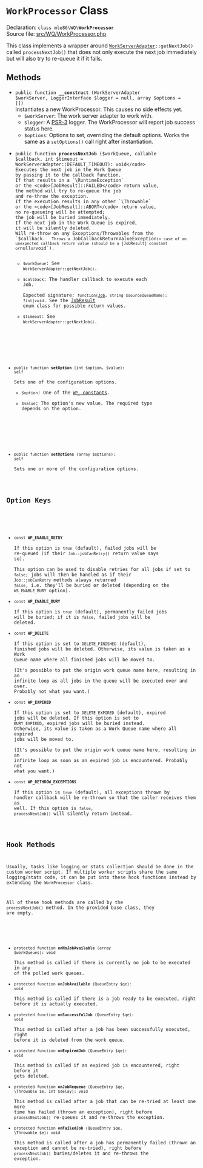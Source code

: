 # `WorkProcessor` Class

Declaration: <code>class mle86\WQ\\<b>WorkProcessor</b></code>  
Source file: [src/WQ/WorkProcessor.php](/src/WQ/WorkProcessor.php)

This class implements a wrapper around
<code>[WorkServerAdapter]::getNextJob()</code>
called `processNextJob()`
that does not only execute the next job immediately
but will also try to re-queue it if it fails.


## Methods

* <code>public function <b>__construct</b> (WorkServerAdapter $workServer, LoggerInterface $logger = null, array $options = [])</code>  
    Instantiates a new WorkProcessor.
    This causes no side effects yet.
    * `$workServer`: The work server adapter to work with.
    * `$logger`: A [PSR-3](http://www.php-fig.org/psr/psr-3/) logger.
      The WorkProcessor will report job success status here.
    * `$options`: Options to set, overriding the default options.
      Works the same as a `setOptions()` call right after instantiation.

<a name="processNextJob"></a>
* <code>public function <b>processNextJob</b> ($workQueue, callable $callback, int $timeout = WorkServerAdapter::DEFAULT_TIMEOUT): void</code>  
    Executes the next job in the Work Queue
    by passing it to the callback function.  
    If that results in a `\RuntimeException`
    or the <code>[JobResult]::FAILED</code> return value,
    the method will try to re-queue the job
    and re-throw the exception.  
    If the execution results in any other `\Throwable`
    or the <code>[JobResult]::ABORT</code> return value,
    no re-queueing will be attempted;
    the job will be buried immediately.  
    If the next job in the Work Queue is expired,
    it will be silently deleted.  
    Will re-throw on any Exceptions/Throwables from the `$callback`.  
    Throws a `JobCallbackReturnValueException` in case of an unexpected callback return value
    (should be a [JobResult] constant or `null` or `void`).
    * `$workQueue`: See `WorkServerAdapter::getNextJob()`.
    * `$callback`: The handler callback to execute each Job.  
      Expected signature:
      <code>function([Job], string $sourceQueueName): ?int|void</code>.
      See the [JobResult] enum class for possible return values.
    * `$timeout`: See `WorkServerAdapter::getNextJob()`.

<a name="setOption"></a>
* <code>public function <b>setOption</b> (int $option, $value): self</code>  
    Sets one of the configuration options.
    * `$option`: One of the [`WP_` constants](#option-keys).
    * `$value`: The option's new value. The required type depends on the option.

<a name="setOptions"></a>
* <code>public function <b>setOptions</b> (array $options): self</code>  
    Sets one or more of the configuration options.


## Option Keys

<a name="WP_ENABLE_RETRY"></a>
* <code>const <b>WP_ENABLE_RETRY</b></code>  
    If this option is `true` (default),
    failed jobs will be re-queued (if their `Job::jobCanRetry()` return value says so).  
    This option can be used to disable retries for all jobs if set to `false`;
    jobs will then be handled as if their `Job::jobCanRetry` methods always returned `false`,
    i.e. they'll be buried or deleted (depending on the `WS_ENABLE_BURY` option).
<a name="WP_ENABLE_BURY"></a>
* <code>const <b>WP_ENABLE_BURY</b></code>  
    If this option is `true` (default),
    permanently failed jobs will be buried;
    if it is `false`,
    failed jobs will be deleted.
<a name="WP_DELETE"></a>
* <code>const <b>WP_DELETE</b></code>  
    If this option is set to `DELETE_FINISHED` (default),
    finished jobs will be deleted.
    Otherwise, its value is taken as a Work Queue name
    where all finished jobs will be moved to.  
    (It's possible to put the origin work queue name here,
     resulting in an infinite loop
     as all jobs in the queue will be executed over and over.
     Probably not what you want.)
<a name="WP_EXPIRED"></a>
* <code>const <b>WP_EXPIRED</b></code>  
    If this option is set to `DELETE_EXPIRED` (default),
    expired jobs will be deleted.
    If this option is set to `BURY_EXPIRED`,
    expired jobs will be buried instead.
    Otherwise, its value is taken as a Work Queue name
    where all expired jobs will be moved to.  
    (It's possible to put the origin work queue name here,
     resulting in an infinite loop
     as soon as an expired job is encountered.
     Probably not what you want.)
<a name="WP_RETHROW_EXCEPTIONS"></a>
* <code>const <b>WP_RETHROW_EXCEPTIONS</b></code>  
    If this option is `true` (default),
    all exceptions thrown by handler callback
    will be re-thrown so that the caller
    receives them as well.
    If this option is `false`,
    `processNextJob()` will silently return instead.


## Hook Methods

Usually, tasks like logging or stats collection should be done in the custom worker script.
If multiple worker scripts share the same logging/stats code,
it can be put into these hook functions instead
by extending the `WorkProcessor` class.

All of these hook methods are called by the `processNextJob()` method.
In the provided base class, they are empty.

<a name="onNoJobAvailable"></a>
* <code>protected function <b>onNoJobAvailable</b> (array $workQueues): void</code>  
    This method is called if there is currently no job to be executed in any of the polled work queues.
<a name="onJobAvailable"></a>
* <code>protected function <b>onJobAvailable</b> (QueueEntry $qe): void</code>  
    This method is called if there is a job ready to be executed,
    right before it is actually executed.
<a name="onSuccessfulJob"></a>
* <code>protected function <b>onSuccessfulJob</b> (QueueEntry $qe): void</code>  
    This method is called after a job has been successfully executed,
    right before it is deleted from the work queue.
<a name="onExpiredJob"></a>
* <code>protected function <b>onExpiredJob</b> (QueueEntry $qe): void</code>  
    This method is called if an expired job is encountered,
    right before it gets deleted.
<a name="onJobRequeue"></a>
* <code>protected function <b>onJobRequeue</b> (QueueEntry $qe, \Throwable $e, int $delay): void</code>  
    This method is called after a job that can be re-tried at least one more time
    has failed (thrown an exception),
    right before `processNextJob()` re-queues it
    and re-throws the exception.
<a name="onFailedJob"></a>
* <code>protected function <b>onFailedJob</b> (QueueEntry $qe, \Throwable $e): void</code>  
    This method is called after a job has permanently failed (thrown an exception and cannot be re-tried),
    right before `processNextJob()` buries/deletes it
    and re-throws the exception.

[WorkServerAdapter]: Ref_WorkServerAdapter_interface.md
[Job]: Ref_Job_interface.md
[JobResult]: Ref_JobResult_class.md
